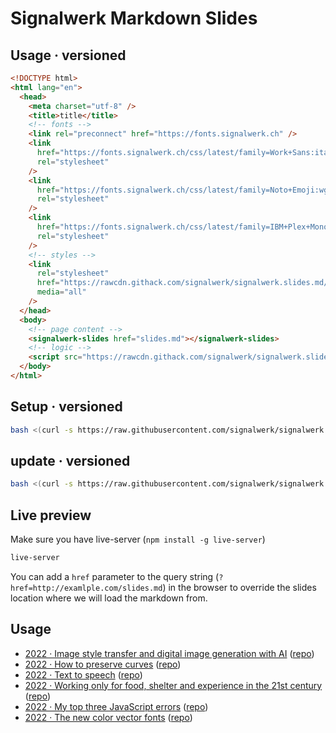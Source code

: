 # Signalwerk Markdown Slides

## Usage · versioned

```html
<!DOCTYPE html>
<html lang="en">
  <head>
    <meta charset="utf-8" />
    <title>title</title>
    <!-- fonts -->
    <link rel="preconnect" href="https://fonts.signalwerk.ch" />
    <link
      href="https://fonts.signalwerk.ch/css/latest/family=Work+Sans:ital,wght@0,100..900;1,100..900.css"
      rel="stylesheet"
    />
    <link
      href="https://fonts.signalwerk.ch/css/latest/family=Noto+Emoji:wght@300..700.css"
      rel="stylesheet"
    />
    <link
      href="https://fonts.signalwerk.ch/css/latest/family=IBM+Plex+Mono:ital,wght@0,400..700;1,400..700.css"
      rel="stylesheet"
    />
    <!-- styles -->
    <link
      rel="stylesheet"
      href="https://rawcdn.githack.com/signalwerk/signalwerk.slides.md/b6be5e3/base.css"
      media="all"
    />
  </head>
  <body>
    <!-- page content -->
    <signalwerk-slides href="slides.md"></signalwerk-slides>
    <!-- logic -->
    <script src="https://rawcdn.githack.com/signalwerk/signalwerk.slides.md/b6be5e3/index.js"></script>
  </body>
</html>
```

## Setup · versioned

```sh
bash <(curl -s https://raw.githubusercontent.com/signalwerk/signalwerk.slides.md/main/init.sh)
```

## update · versioned

```sh
bash <(curl -s https://raw.githubusercontent.com/signalwerk/signalwerk.slides.md/main/update.sh)
```

## Live preview

Make sure you have live-server (`npm install -g live-server`)

```sh
live-server
```

You can add a `href` parameter to the query string (`?href=http://examlple.com/slides.md`) in the browser to override the slides location where we will load the markdown from.

## Usage

- [2022 · Image style transfer and digital image generation with AI](https://signalwerk.github.io/talk.ai-image-generation/) ([repo](https://github.com/signalwerk/talk.ai-image-generation))
- [2022 · How to preserve curves](https://signalwerk.github.io/talk.preserve.curves/) ([repo](https://github.com/signalwerk/talk.preserve.curves))
- [2022 · Text to speech](https://signalwerk.github.io/talk.text-to-speech/) ([repo](https://github.com/signalwerk/talk.text-to-speech))
- [2022 · Working only for food, shelter and experience in the 21st century](https://signalwerk.github.io/talk.caminantes-grafico.project/) ([repo](https://github.com/signalwerk/talk.caminantes-grafico.project))
- [2022 · My top three JavaScript errors](https://signalwerk.github.io/talk.js-fails/) ([repo](https://github.com/signalwerk/talk.js-fails))
- [2022 · The new color vector fonts](https://signalwerk.github.io/talk.color-fonts/) ([repo](https://github.com/signalwerk/talk.color-fonts))
